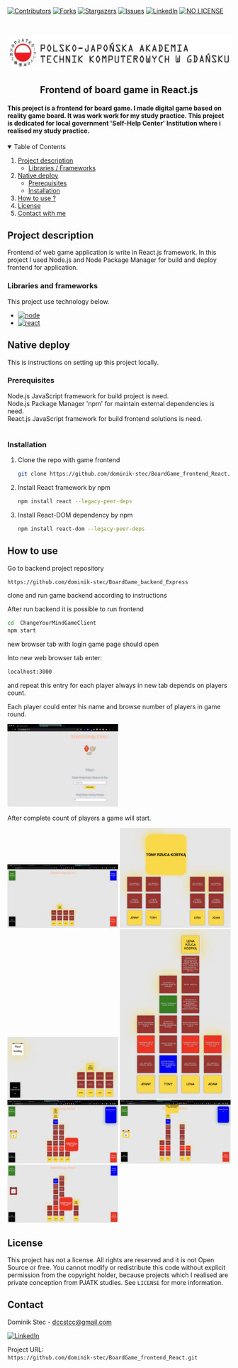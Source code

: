 <!--
*** Thanks for checking out c. If you have a suggestion
*** that would make this better, please fork the repo and create a pull request
*** or simply open an issue with the tag "enhancement".
*** Thanks again! Now go create something AMAZING! :D
-->

<!-- PROJECT SHIELDS -->
<!--
*** I'm using markdown "reference style" links for readability.
*** Reference links are enclosed in brackets [ ] instead of parentheses ( ).
*** See the bottom of this document for the declaration of the reference variables
*** for contributors-url, forks-url, etc. This is an optional, concise syntax you may use.
*** https://www.markdownguide.org/basic-syntax/#reference-style-links
-->

[![Contributors][contributors-shield]][contributors-url]
[![Forks][forks-shield]][forks-url]
[![Stargazers][stars-shield]][stars-url]
[![Issues][issues-shield]][issues-url]
[![LinkedIn][linkedin-shield]][linkedin-url]
[![NO LICENSE][license-shield]][license-url]

<!-- PROJECT LOGO -->
<br />
<p align="center">
  <a href="https://gdansk.pja.edu.pl/pl/">
    <img src="images/logo.jpg" alt="Logo" width="540" height="80">
  </a>

  <h2 align="center">Frontend of board game in React.js</h2>

  <p align="center">
    <h4> This project is a frontend for board game. I made digital game based on reality game board. It was work work for my study practice. This project is dedicated for local government 'Self-Help Center' Institution where i realised my study practice.  </h4>
    <!-- <br />
    <a href="https://github.com/dccstcc/ChangeYourMindGameClient"><strong>» go to CODE »</strong></a>
    <br />
    <br /> -->
    <!-- <a href="https://github.com/othneildrew/Best-README-Template">View Demo</a>
    ·
    <a href="https://github.com/othneildrew/Best-README-Template/issues">Report Bug</a>
    ·
    <a href="https://github.com/othneildrew/Best-README-Template/issues">Request Feature</a> -->
  </p>
</p>

<!-- TABLE OF CONTENTS -->
<details open="open">
  <summary>Table of Contents</summary>
  <ol>
    <li>
      <a href="#project-description">Project description</a>
      <ul>
        <li><a href="#Libraries-and-frameworks">Libraries / Frameworks</a></li>
      </ul>
    </li>
    <li>
      <a href="#getting-started">Native deploy</a>
      <ul>
        <li><a href="#prerequisites">Prerequisites</a></li>
        <li><a href="#installation">Installation</a></li>
      </ul>
    </li>
    <li><a href="#how-to-use">How to use ?</a></li>
    <!-- <li><a href="#roadmap">Roadmap</a></li>
    <li><a href="#contributing">Contributing</a></li> -->
    <li><a href="#license">License</a></li>
    <li><a href="#contact">Contact with me</a></li>
    <!-- <li><a href="#acknowledgements">Acknowledgements</a></li> -->
  </ol>
</details>

<!-- ABOUT THE PROJECT -->

## Project description

<p> Frontend of web game application is write in React.js framework. In this project I used Node.js and Node Package Manager for build and deploy frontend for application. </p>

### Libraries and frameworks

This project use technology below.

- [![node][node-shield]][node-url]
- [![react][react-shield]][react-url]

<!-- GETTING STARTED -->

## Native deploy

This is instructions on setting up this project locally.

### Prerequisites

Node.js JavaScript framework for build project is need. <br />
Node.js Package Manager 'npm' for maintain external dependencies is need. <br />
React.js JavaScript framework for build frontend solutions is need. <br />
<br />

### Installation

1. Clone the repo with game frontend

   ```sh
   git clone https://github.com/dominik-stec/BoardGame_frontend_React.git
   ```

2. Install React framework by npm
   ```sh
   npm install react --legacy-peer-deps
   ```
3. Install React-DOM dependency by npm
   ```sh
   npm install react-dom --legacy-peer-deps
   ```

<!-- USAGE EXAMPLES -->

## How to use

Go to backend project repository

```sh
https://github.com/dominik-stec/BoardGame_backend_Express
```

clone and run game backend according to instructions

After run backend it is possible to run frontend

```sh
cd  ChangeYourMindGameClient
npm start
```

new browser tab with login game page should open

Into new web browser tab enter:

```sh
localhost:3000
```

and repeat this entry for each player always in new tab depends on players count.

Each player could enter his name and browse number of players in game round.

<img src="images/front/login.png"  width="250" />

After complete count of players a game will start.

<img src="images/front/game_init.png"  width="250" />

<img src="images/front/game_move1.png"  width="250" />

<img src="images/front/game_cube.png"  width="250" />

<img src="images/front/game_fields.png"  width="250" />

<img src="images/front/game_perspective.png"  width="250" />

<img src="images/front/game_perspective3.png"  width="250" />

<img src="images/front/game_perspective4.png"  width="250" />

<!-- ROADMAP
## Roadmap

See the [open issues](https://github.com/othneildrew/Best-README-Template/issues) for a list of proposed features (and known issues).

-->

<!-- CONTRIBUTING
## Contributing

Contributions are what make the open source community such an amazing place to learn, inspire, and create. Any contributions you make are **greatly appreciated**.

1. Fork the Project
2. Create your Feature Branch (`git checkout -b feature/AmazingFeature`)
3. Commit your Changes (`git commit -m 'Add some AmazingFeature'`)
4. Push to the Branch (`git push origin feature/AmazingFeature`)
5. Open a Pull Request

-->

<!-- LICENSE -->

## License

This project has not a license.
All rights are reserved and it is not Open Source or free. You cannot modify or redistribute this code without explicit permission from the copyright holder, because projects which I realised are private conception from PJATK studies.
See `LICENSE` for more information.

<!-- CONTACT -->

## Contact

Dominik Stec - dccstcc@gmail.com

[![LinkedIn][linkedin-shield]][linkedin-url]

Project URL:
<br />
`https://github.com/dominik-stec/BoardGame_frontend_React.git`

<!-- ACKNOWLEDGEMENTS
## Acknowledgements
* [GitHub Emoji Cheat Sheet](https://www.webpagefx.com/tools/emoji-cheat-sheet)
* [Img Shields](https://shields.io)
* [Choose an Open Source License](https://choosealicense.com)
* [GitHub Pages](https://pages.github.com)
* [Animate.css](https://daneden.github.io/animate.css)
* [Loaders.css](https://connoratherton.com/loaders)
* [Slick Carousel](https://kenwheeler.github.io/slick)
* [Smooth Scroll](https://github.com/cferdinandi/smooth-scroll)
* [Sticky Kit](http://leafo.net/sticky-kit)
* [JVectorMap](http://jvectormap.com)
* [Font Awesome](https://fontawesome.com)

-->

<!-- MARKDOWN LINKS & IMAGES -->
<!-- https://www.markdownguide.org/basic-syntax/#reference-style-links -->

[contributors-shield]: https://img.shields.io/github/contributors/dominik-stec/BoardGame_frontend_React.svg?style=for-the-badge
[contributors-url]: https://github.com/dominik-stec/BoardGame_frontend_React/graphs/contributors
[forks-shield]: https://img.shields.io/github/forks/dominik-stec/BoardGame_frontend_React.svg?style=for-the-badge
[forks-url]: https://github.com/dominik-stec/BoardGame_frontend_React/network/members
[stars-shield]: https://img.shields.io/github/stars/dominik-stec/BoardGame_frontend_React.svg?style=for-the-badge
[stars-url]: https://github.com/dominik-stec/BoardGame_frontend_React/stargazers
[issues-shield]: https://img.shields.io/github/issues/dominik-stec/BoardGame_frontend_React.svg?style=for-the-badge
[issues-url]: https://github.com/dominik-stec/BoardGame_frontend_React/issues
[license-shield]: https://img.shields.io/badge/License-NONE-orange
[license-url]: https://github.com/dominik-stec/BoardGame_frontend_React/blob/master/LICENSE.md
[linkedin-shield]: https://img.shields.io/badge/-LinkedIn-black.svg?style=for-the-badge&logo=linkedin&colorB=555
[linkedin-url]: https://www.linkedin.com/in/dominik-stec
[product-screenshot]: images/screenshot.png
[junit-shield]: https://img.shields.io/badge/-JUnit-green
[junit-url]: https://junit.org/junit5/
[mockito-shield]: https://img.shields.io/badge/-Mockito-red
[mockito-url]: https://site.mockito.org/
[docker-shield]: https://img.shields.io/badge/-Docker-blue
[docker-url]: https://www.docker.com/
[maven-shield]: https://img.shields.io/badge/-Maven-white
[maven-url]: https://maven.apache.org/
[cucumber-shield]: https://img.shields.io/badge/-Cucumber-green
[cucumber-url]: https://cucumber.io/
[jetty-shield]: https://img.shields.io/badge/-Jetty-red
[jetty-url]: https://www.eclipse.org/jetty/
[jmeter-shield]: https://img.shields.io/badge/-Jmeter-green
[jmeter-url]: https://jmeter.apache.org/
[selenium-shield]: https://img.shields.io/badge/-Selenium-yellow
[selenium-url]: https://www.selenium.dev/
[robotframework-shield]: https://img.shields.io/badge/-Robot-black
[robotframework-url]: https://robotframework.org/
[python-shield]: https://img.shields.io/badge/-Python-yellow
[python-url]: https://www.python.org/
[node-shield]: https://img.shields.io/badge/-Node-green
[node-url]: https://nodejs.org/en/
[express-shield]: https://img.shields.io/badge/-Express-white
[express-url]: https://expressjs.com/
[mysql-shield]: https://img.shields.io/badge/-MySQL-blue
[mysql-url]: https://www.mysql.com/
[react-shield]: https://img.shields.io/badge/-React-white
[react-url]: https://pl.reactjs.org/
[server_run]: images/server_run.png
[client_run]: images/client_run.png
[client]: images/client.png
[jetty_run]: images/jetty_run.png
[browser]: images/browser.png
[summary]: images/summary.png
